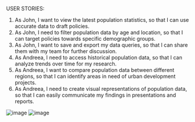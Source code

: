 USER STORIES:
1. As John, I want to view the latest population statistics, so that I can use accurate data to draft policies.
2. As John, I need to filter population data by age and location, so that I can target policies towards specific demographic groups.
3. As John, I want to save and export my data queries, so that I can share them with my team for further discussion.
4. As Andreea, I need to access historical population data, so that I can analyze trends over time for my research.
5. As Andreea, I want to compare population data between different regions, so that I can identify areas in need of urban development projects.
6. As Andreea, I need to create visual representations of population data, so that I can easily communicate my findings in presentations and reports.

<img alt="image" src="https://github.com/SazamAmmy/Software-Engineering-Sprints--OrionEngine-Ensemble/assets/159127703/3531a8f7-1a25-4c39-b83c-451ce750e446">
<img alt="image" src="https://github.com/SazamAmmy/Software-Engineering-Sprints--OrionEngine-Ensemble/assets/159127703/9de7d5cb-44ed-4a59-8b6e-4f0ecdb775ea">
